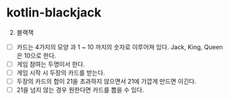 # kotlin-blackjack

2. 블랙잭
- [ ] 카드는 4가지의 모양 과 1 ~ 10 까지의  숫자로 이루어져 있다. Jack, King, Queen은 10으로 한다.
- [ ] 게임 참여는 두명이서 한다.
- [ ] 게임 시작 시 두장의 카드를 받는다.
- [ ] 두장의 카드의 합이 21을 초과하지 않으면서 21에 가깝게 만드면 이긴다.
- [ ] 21을 넘지 않는 경우 원한다면 카드를 뽑을 수 있다.